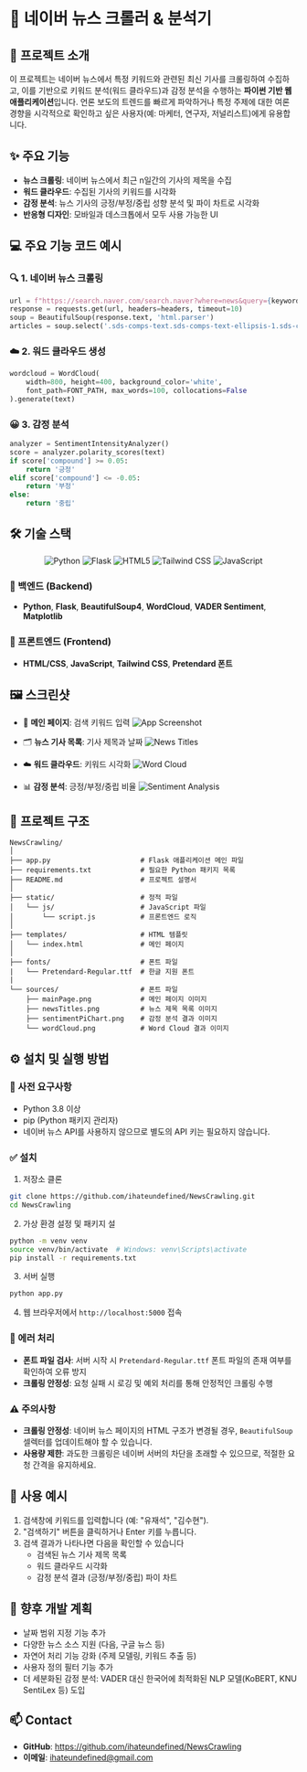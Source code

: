 # 📰 네이버 뉴스 크롤러 & 분석기

## 📝 프로젝트 소개

이 프로젝트는 네이버 뉴스에서 특정 키워드와 관련된 최신 기사를 크롤링하여 수집하고, 이를 기반으로 키워드 분석(워드 클라우드)과 감정 분석을 수행하는 **파이썬 기반 웹 애플리케이션**입니다. 언론 보도의 트렌드를 빠르게 파악하거나 특정 주제에 대한 여론 경향을 시각적으로 확인하고 싶은 사용자(예: 마케터, 연구자, 저널리스트)에게 유용합니다.


## ✨ 주요 기능

- **뉴스 크롤링**: 네이버 뉴스에서 최근 n일간의 기사의 제목을 수집
- **워드 클라우드**: 수집된 기사의 키워드를 시각화
- **감정 분석**: 뉴스 기사의 긍정/부정/중립 성향 분석 및 파이 차트로 시각화
- **반응형 디자인**: 모바일과 데스크톱에서 모두 사용 가능한 UI


## 💻 주요 기능 코드 예시

### 🔍 1. 네이버 뉴스 크롤링
```python
url = f"https://search.naver.com/search.naver?where=news&query={keyword}&ds={date_str}&de={date_str}&start={start}"
response = requests.get(url, headers=headers, timeout=10)
soup = BeautifulSoup(response.text, 'html.parser')
articles = soup.select('.sds-comps-text.sds-comps-text-ellipsis-1.sds-comps-text-type-headline1')
```

### ☁️ 2. 워드 클라우드 생성
```python
wordcloud = WordCloud(
    width=800, height=400, background_color='white',
    font_path=FONT_PATH, max_words=100, collocations=False
).generate(text)
```

### 😀 3. 감정 분석
```python
analyzer = SentimentIntensityAnalyzer()
score = analyzer.polarity_scores(text)
if score['compound'] >= 0.05:
    return '긍정'
elif score['compound'] <= -0.05:
    return '부정'
else:
    return '중립'
```

## 🛠️ 기술 스택

<div align="center">
  <img src="https://img.shields.io/badge/Python-3776AB?style=for-the-badge&logo=python&logoColor=white" alt="Python">
  <img src="https://img.shields.io/badge/Flask-000000?style=for-the-badge&logo=flask&logoColor=white" alt="Flask">
  <img src="https://img.shields.io/badge/HTML5-E34F26?style=for-the-badge&logo=html5&logoColor=white" alt="HTML5">
  <img src="https://img.shields.io/badge/Tailwind_CSS-38B2AC?style=for-the-badge&logo=tailwind-css&logoColor=white" alt="Tailwind CSS">
  <img src="https://img.shields.io/badge/JavaScript-F7DF1E?style=for-the-badge&logo=javascript&logoColor=black" alt="JavaScript">  
</div>


### 🧠 백엔드 (Backend)
- **Python**, **Flask**, **BeautifulSoup4**, **WordCloud**, **VADER Sentiment**, **Matplotlib**

### 🎨 프론트엔드 (Frontend)
- **HTML/CSS**, **JavaScript**, **Tailwind CSS**, **Pretendard 폰트**


## 🖼️ 스크린샷

- 🧭 **메인 페이지**: 검색 키워드 입력
![App Screenshot](sources/mainPage.png)

- 🗂️ **뉴스 기사 목록**: 기사 제목과 날짜
![News Titles](sources/newsTitles.png)

- ☁️ **워드 클라우드**: 키워드 시각화
![Word Cloud](sources/wordCloud.png)

- 📊 **감정 분석**: 긍정/부정/중립 비율
![Sentiment Analysis](sources/sentimentPiChart.png)


## 📁 프로젝트 구조

```
NewsCrawling/
│
├── app.py                      # Flask 애플리케이션 메인 파일
├── requirements.txt            # 필요한 Python 패키지 목록
├── README.md                   # 프로젝트 설명서
│
├── static/                     # 정적 파일
│   └── js/                     # JavaScript 파일
│       └── script.js           # 프론트엔드 로직
│
├── templates/                  # HTML 템플릿
│   └── index.html              # 메인 페이지
│
├── fonts/                      # 폰트 파일
|   └── Pretendard-Regular.ttf  # 한글 지원 폰트
|
└── sources/                    # 폰트 파일
    ├── mainPage.png            # 메인 페이지 이미지
    ├── newsTitles.png          # 뉴스 제목 목록 이미지
    ├── sentimentPiChart.png    # 감정 분석 결과 이미지
    └── wordCloud.png           # Word Cloud 결과 이미지
```


## ⚙️ 설치 및 실행 방법

### 📌 사전 요구사항
- Python 3.8 이상
- pip (Python 패키지 관리자)
- 네이버 뉴스 API를 사용하지 않으므로 별도의 API 키는 필요하지 않습니다.

### ✅ 설치

1. 저장소 클론
```bash
git clone https://github.com/ihateundefined/NewsCrawling.git
cd NewsCrawling
```

2. 가상 환경 설정 및 패키지 설
```bash
python -m venv venv
source venv/bin/activate  # Windows: venv\Scripts\activate
pip install -r requirements.txt
```

3. 서버 실행
```bash
python app.py
```

4. 웹 브라우저에서 `http://localhost:5000` 접속


### 🧩 에러 처리
- **폰트 파일 검사**: 서버 시작 시 `Pretendard-Regular.ttf` 폰트 파일의 존재 여부를 확인하여 오류 방지
- **크롤링 안정성**: 요청 실패 시 로깅 및 예외 처리를 통해 안정적인 크롤링 수행


### ⚠️ 주의사항
- **크롤링 안정성**: 네이버 뉴스 페이지의 HTML 구조가 변경될 경우, `BeautifulSoup` 셀렉터를 업데이트해야 할 수 있습니다.
- **사용량 제한**: 과도한 크롤링은 네이버 서버의 차단을 초래할 수 있으므로, 적절한 요청 간격을 유지하세요.


## 🌟 사용 예시

1. 검색창에 키워드를 입력합니다 (예: "유재석", "김수현").
2. "검색하기" 버튼을 클릭하거나 Enter 키를 누릅니다.
3. 검색 결과가 나타나면 다음을 확인할 수 있습니다
   - 검색된 뉴스 기사 제목 목록
   - 워드 클라우드 시각화
   - 감정 분석 결과 (긍정/부정/중립) 파이 차트


## 🚀 향후 개발 계획

- 날짜 범위 지정 기능 추가
- 다양한 뉴스 소스 지원 (다음, 구글 뉴스 등)
- 자연어 처리 기능 강화 (주제 모델링, 키워드 추출 등)
- 사용자 정의 필터 기능 추가
- 더 세분화된 감정 분석: VADER 대신 한국어에 최적화된 NLP 모델(KoBERT, KNU SentiLex 등) 도입


## 📫 Contact

- **GitHub**: https://github.com/ihateundefined/NewsCrawling
- **이메일**: ihateundefined@gmail.com
